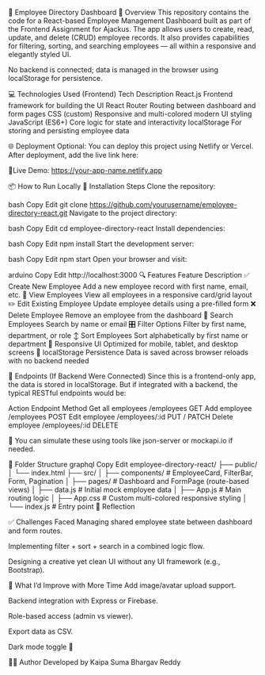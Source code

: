 📘 Employee Directory Dashboard
🧾 Overview
This repository contains the code for a React-based Employee Management Dashboard built as part of the Frontend Assignment for Ajackus.
The app allows users to create, read, update, and delete (CRUD) employee records. It also provides capabilities for filtering, sorting, and searching employees — all within a responsive and elegantly styled UI.

No backend is connected; data is managed in the browser using localStorage for persistence.

💻 Technologies Used (Frontend)
Tech	Description
React.js	Frontend framework for building the UI
React Router	Routing between dashboard and form pages
CSS (custom)	Responsive and multi-colored modern UI styling
JavaScript (ES6+)	Core logic for state and interactivity
localStorage	For storing and persisting employee data

🌐 Deployment
Optional: You can deploy this project using Netlify or Vercel.
After deployment, add the live link here:

📍Live Demo: https://your-app-name.netlify.app

📦 How to Run Locally
🔧 Installation Steps
Clone the repository:

bash
Copy
Edit
git clone https://github.com/yourusername/employee-directory-react.git
Navigate to the project directory:

bash
Copy
Edit
cd employee-directory-react
Install dependencies:

bash
Copy
Edit
npm install
Start the development server:

bash
Copy
Edit
npm start
Open your browser and visit:

arduino
Copy
Edit
http://localhost:3000
🔍 Features
Feature	Description
✅ Create New Employee	Add a new employee record with first name, email, etc.
📄 View Employees	View all employees in a responsive card/grid layout
✏️ Edit Existing Employee	Update employee details using a pre-filled form
❌ Delete Employee	Remove an employee from the dashboard
🔎 Search Employees	Search by name or email
🎛 Filter Options	Filter by first name, department, or role
↕️ Sort Employees	Sort alphabetically by first name or department
📱 Responsive UI	Optimized for mobile, tablet, and desktop screens
💾 localStorage Persistence	Data is saved across browser reloads with no backend needed

📡 Endpoints (If Backend Were Connected)
Since this is a frontend-only app, the data is stored in localStorage.
But if integrated with a backend, the typical RESTful endpoints would be:

Action	Endpoint	Method
Get all employees	/employees	GET
Add employee	/employees	POST
Edit employee	/employees/:id	PUT / PATCH
Delete employee	/employees/:id	DELETE

🔗 You can simulate these using tools like json-server or mockapi.io if needed.

📁 Folder Structure
graphql
Copy
Edit
employee-directory-react/
├── public/
│   └── index.html
├── src/
│   ├── components/      # EmployeeCard, FilterBar, Form, Pagination
│   ├── pages/           # Dashboard and FormPage (route-based views)
│   ├── data.js          # Initial mock employee data
│   ├── App.js           # Main routing logic
│   ├── App.css          # Custom multi-colored responsive styling
│   └── index.js         # Entry point
🧠 Reflection

✅ Challenges Faced
Managing shared employee state between dashboard and form routes.

Implementing filter + sort + search in a combined logic flow.

Designing a creative yet clean UI without any UI framework (e.g., Bootstrap).

🔧 What I’d Improve with More Time
Add image/avatar upload support.

Backend integration with Express or Firebase.

Role-based access (admin vs viewer).

Export data as CSV.

Dark mode toggle 🌙

👨‍💻 Author
Developed by Kaipa Suma Bhargav Reddy

